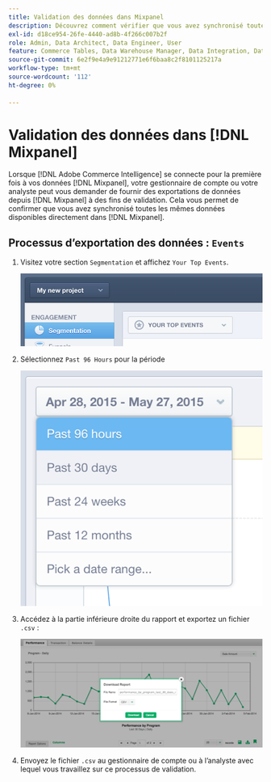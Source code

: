 ```yaml
---
title: Validation des données dans Mixpanel
description: Découvrez comment vérifier que vous avez synchronisé toutes les mêmes données disponibles directement dans Mixpanel.
exl-id: d18ce954-26fe-4440-ad8b-4f266c007b2f
role: Admin, Data Architect, Data Engineer, User
feature: Commerce Tables, Data Warehouse Manager, Data Integration, Data Import/Export
source-git-commit: 6e2f9e4a9e91212771e6f6baa8c2f8101125217a
workflow-type: tm+mt
source-wordcount: '112'
ht-degree: 0%

---
```


# Validation des données dans [!DNL Mixpanel]

Lorsque [!DNL Adobe Commerce Intelligence] se connecte pour la première fois à vos données [!DNL Mixpanel], votre gestionnaire de compte ou votre analyste peut vous demander de fournir des exportations de données depuis [!DNL Mixpanel] à des fins de validation. Cela vous permet de confirmer que vous avez synchronisé toutes les mêmes données disponibles directement dans [!DNL Mixpanel].

## Processus d’exportation des données : `Events`

1. Visitez votre section `Segmentation` et affichez `Your Top Events`.

   ![](../../../assets/your-top-events.png)

1. Sélectionnez `Past 96 Hours` pour la période

   ![](../../../assets/past-96-hours.png)

1. Accédez à la partie inférieure droite du rapport et exportez un fichier `.csv` :

   ![](../../../assets/export-csv-mixpanel.png)

1. Envoyez le fichier `.csv` au gestionnaire de compte ou à l’analyste avec lequel vous travaillez sur ce processus de validation.
